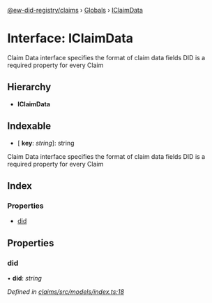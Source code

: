 [@ew-did-registry/claims](../README.md) › [Globals](../globals.md) › [IClaimData](iclaimdata.md)

# Interface: IClaimData

Claim Data interface specifies the format of claim data fields
DID is a required property for every Claim

## Hierarchy

* **IClaimData**

## Indexable

* \[ **key**: *string*\]: string

Claim Data interface specifies the format of claim data fields
DID is a required property for every Claim

## Index

### Properties

* [did](iclaimdata.md#did)

## Properties

###  did

• **did**: *string*

*Defined in [claims/src/models/index.ts:18](https://github.com/energywebfoundation/ew-did-registry/blob/5d189a3/packages/claims/src/models/index.ts#L18)*
